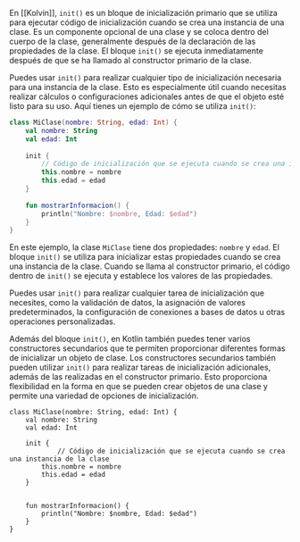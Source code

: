 En [[Kolvin]], `init()` es un bloque de inicialización primario que se utiliza para ejecutar código de inicialización cuando se crea una instancia de una clase. Es un componente opcional de una clase y se coloca dentro del cuerpo de la clase, generalmente después de la declaración de las propiedades de la clase. El bloque `init()` se ejecuta inmediatamente después de que se ha llamado al constructor primario de la clase.

Puedes usar `init()` para realizar cualquier tipo de inicialización necesaria para una instancia de la clase. Esto es especialmente útil cuando necesitas realizar cálculos o configuraciones adicionales antes de que el objeto esté listo para su uso. Aquí tienes un ejemplo de cómo se utiliza `init()`:


```KOTLIN
class MiClase(nombre: String, edad: Int) {
    val nombre: String
    val edad: Int
    
    init {
        // Código de inicialización que se ejecuta cuando se crea una instancia de la clase
        this.nombre = nombre
        this.edad = edad
    }
    
    fun mostrarInformacion() {
        println("Nombre: $nombre, Edad: $edad")
    }
}

```


En este ejemplo, la clase `MiClase` tiene dos propiedades: `nombre` y `edad`. El bloque `init()` se utiliza para inicializar estas propiedades cuando se crea una instancia de la clase. Cuando se llama al constructor primario, el código dentro de `init()` se ejecuta y establece los valores de las propiedades.

Puedes usar `init()` para realizar cualquier tarea de inicialización que necesites, como la validación de datos, la asignación de valores predeterminados, la configuración de conexiones a bases de datos u otras operaciones personalizadas.

Además del bloque `init()`, en Kotlin también puedes tener varios constructores secundarios que te permiten proporcionar diferentes formas de inicializar un objeto de clase. Los constructores secundarios también pueden utilizar `init()` para realizar tareas de inicialización adicionales, además de las realizadas en el constructor primario. Esto proporciona flexibilidad en la forma en que se pueden crear objetos de una clase y permite una variedad de opciones de inicialización.


```
class MiClase(nombre: String, edad: Int) {
    val nombre: String
    val edad: Int
    
    init {
	        // Código de inicialización que se ejecuta cuando se crea una instancia de la clase
        this.nombre = nombre
        this.edad = edad
    }
	
    
    fun mostrarInformacion() {
        println("Nombre: $nombre, Edad: $edad")
    }
}

```